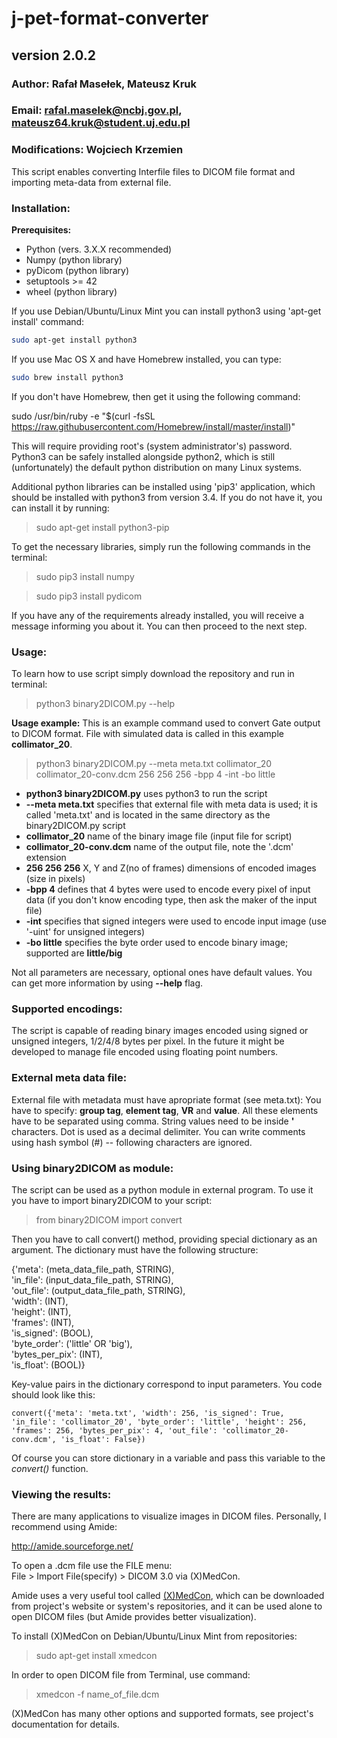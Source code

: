 # j-pet-format-converter
## version 2.0.2
### Author: Rafał Masełek, Mateusz Kruk
### Email: rafal.maselek@ncbj.gov.pl, mateusz64.kruk@student.uj.edu.pl
### Modifications: Wojciech Krzemien 

This script enables converting Interfile files to DICOM file format and importing meta-data from external file.

### Installation:
**Prerequisites:**
+ Python (vers. 3.X.X recommended)
+ Numpy  (python library)
+ pyDicom (python library)
+ setuptools >= 42
+ wheel (python library)

If you use Debian/Ubuntu/Linux Mint you can install python3 using 'apt-get install' command:
```bash
sudo apt-get install python3 
```

If you use Mac OS X and have Homebrew installed, you can type:
```bash
sudo brew install python3
```

If you don't have Homebrew, then get it using the following command:

sudo /usr/bin/ruby -e "$(curl -fsSL https://raw.githubusercontent.com/Homebrew/install/master/install)"

This will require providing root's (system administrator's) password. Python3 can be safely installed alongside python2, which is still (unfortunately) the default
python distribution on many Linux systems.

Additional python libraries can be installed using 'pip3' application, which should be installed with python3 from version 3.4.
If you do not have it, you can install it by running:
>sudo apt-get install python3-pip 

To get the necessary libraries, simply run the following commands in the terminal:
>sudo pip3 install numpy

>sudo pip3 install pydicom

If you have any of the requirements already installed, you will receive a message informing you about it. You can then proceed to the next step.

### Usage:
To learn how to use script simply download the repository and run in terminal:
>python3 binary2DICOM.py --help

**Usage example:**
This is an example command used to convert Gate output to DICOM format.
File with simulated data is called in this example **collimator_20**.
>python3 binary2DICOM.py --meta meta.txt collimator_20 collimator_20-conv.dcm 256 256 256 -bpp 4 -int -bo little
+ **python3 binary2DICOM.py** uses python3 to run the script
+ **--meta meta.txt** specifies that external file with meta data is used; it is called 'meta.txt' and is located in the same directory as the binary2DICOM.py script
+ **collimator_20** name of the binary image file (input file for script)
+ **collimator_20-conv.dcm** name of the output file, note the '.dcm' extension
+ **256 256 256** X, Y and Z(no of frames) dimensions of encoded images (size in pixels)
+ **-bpp 4** defines that 4 bytes were used to encode every pixel of input data (if you don't know encoding type, then ask the maker of the input file)
+ **-int** specifies that signed integers were used to encode input image (use '-uint' for unsigned integers)
+ **-bo little** specifies the byte order used to encode binary image; supported are **little/big**

Not all parameters are necessary, optional ones have default values. You can get more information by using **--help** flag.

### Supported encodings:
The script is capable of reading binary images encoded using signed or unsigned integers, 1/2/4/8 bytes per pixel.
In the future it might be developed to manage file encoded using floating point numbers.

### External meta data file:
External file with metadata must have apropriate format (see meta.txt):
You have to specify: **group tag**, **element tag**, **VR** and **value**.
All these elements have to be separated using comma.
String values need to be inside **'** characters.
Dot is used as a decimal delimiter.
You can write comments using hash symbol (#) -- following characters are ignored.

### Using binary2DICOM as module:
The script can be used as a python module in external program. To use it you have to import binary2DICOM to your script:
>from binary2DICOM import convert

Then you have to call convert() method, providing special dictionary as an argument.
The dictionary must have the following structure:


{'meta': (meta_data_file_path, STRING),\
'in_file': (input_data_file_path, STRING),\
'out_file': (output_data_file_path, STRING),\
'width': (INT),\
'height': (INT),\
'frames': (INT),\
'is_signed': (BOOL),\
'byte_order': ('little' OR 'big'),\
'bytes_per_pix': (INT),\
'is_float': (BOOL)}
    
Key-value pairs in the dictionary correspond to input parameters.
You code should look like this:

```convert({'meta': 'meta.txt', 'width': 256, 'is_signed': True, 'in_file': 'collimator_20', 'byte_order': 'little', 'height': 256, 'frames': 256, 'bytes_per_pix': 4, 'out_file': 'collimator_20-conv.dcm', 'is_float': False})```

Of course you can store dictionary in a variable and pass this variable to the *convert()* function.
### Viewing the results:
There are many applications to visualize images in DICOM files. Personally, I recommend using Amide:

http://amide.sourceforge.net/

To open a .dcm file use the FILE menu:\
File > Import File(specify) > DICOM 3.0 via (X)MedCon.

Amide uses a very useful tool called [(X)MedCon](http://xmedcon.sourceforge.net/),
which can be downloaded from project's website or system's repositories, and it can be used alone to open DICOM files
(but Amide provides better visualization).

To install (X)MedCon on Debian/Ubuntu/Linux Mint from repositories:
>sudo apt-get install xmedcon

In order to open DICOM file from Terminal, use command:
>xmedcon -f name_of_file.dcm

(X)MedCon has many other options and supported formats, see project's documentation for 
details.
